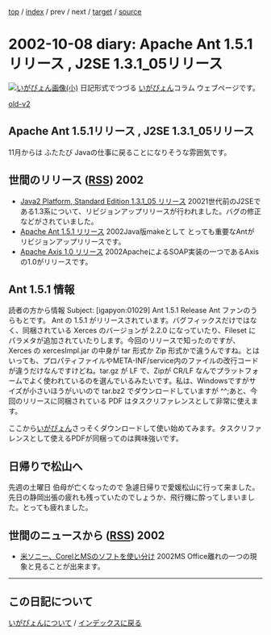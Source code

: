 [top](https://igapyon.github.io/diary/) 
 / [index](https://igapyon.github.io/diary/2002/index.html) 
 / prev 
 / next 
 / [target](https://igapyon.github.io/diary/2002/ig021008.html) 
 / [source](https://github.com/igapyon/diary/blob/gh-pages/2002/ig021008.html.src.md) 

2002-10-08 diary: Apache Ant 1.5.1リリース , J2SE 1.3.1_05リリース
=====================================================================================================
[![いがぴょん画像(小)](https://igapyon.github.io/diary/images/iga200306s.jpg "いがぴょん")](https://igapyon.github.io/diary/memo/memoigapyon.html) 日記形式でつづる [いがぴょん](https://igapyon.github.io/diary/memo/memoigapyon.html)コラム ウェブページです。

[old-v2](ig021008-orig.html)

## Apache Ant 1.5.1リリース , J2SE 1.3.1_05リリース

11月からは ふたたび Javaの仕事に戻ることになりそうな雰囲気です。


## 世間のリリース ([RSS](ig021008-release.xml)) 2002

* [Java2 Platform, Standard Edition 1.3.1_05 リリース](http://java.sun.com/j2se/1.3/ja/index.html)  20021世代前のJ2SEである1.3系について、リビジョンアップリリースが行われました。バグの修正などがされていました。
* [Apache Ant 1.5.1 リリース](http://jakarta.apache.org/ant/)  2002Java版makeとして とっても重要なAntが リビジョンアップリリースです。
* [Apache Axis 1.0 リリース](http://xml.apache.org/axis/)  2002ApacheによるSOAP実装の一つであるAxisの1.0がリリースです。

## Ant 1.5.1 情報

読者の方から情報
Subject:  [igapyon:01029] Ant 1.5.1 Release
Ant ファンのうらもとです。
Ant の 1.5.1 がリリースされています。バグフィックスだけではなく、同梱されている
Xerces のバージョンが 2.2.0 になっていたり、Fileset にパラメタが追加されていたりします。今回のリリースで知ったのですが、Xerces の xercesImpl.jar の中身が tar 形式か
Zip 形式かで違うんですね。とはいっても、プロパティファイルやMETA-INF/service内のファイルの改行コードが違うだけなんですけどね。tar.gz が LF で、Zipが CR/LF なんでプラットフォームでよく使われているのを選んでいるみたいです。私は、Windowsですがサイズが小さいほうがいいので tar.bz2 でダウンロードしていますが ^^;あと、今回のリリースに同梱されている PDF はタスクリファレンスとして非常に使えます。

ここから[いがぴょん](http://www.igapyon.jp/igapyon/diary/memo/memoigapyon.html)さっそくダウンロードして使い始めてみます。タスクリファレンスとして使えるPDFが同梱ってのは興味強いです。

## 日帰りで松山へ

先週の土曜日 伯母が亡くなったので 急遽日帰りで愛媛松山に行って来ました。先日の静岡出張の疲れも残っていたのでしょうか、飛行機に酔ってしまいました。とっても疲れました。

## 世間のニュースから ([RSS](ig021008-news.xml)) 2002

* [米ソニー、CorelとMSのソフトを使い分け](http://www.zdnet.co.jp/news/0210/05/nebt_10.html)  2002MS Office離れの一つの現象と見ることが出来ます。


----------------------------------------------------------------------------------------------------

## この日記について
[いがぴょんについて](https://igapyon.github.io/diary/memo/memoigapyon.html) / [インデックスに戻る](https://igapyon.github.io/diary/idxall.html)
